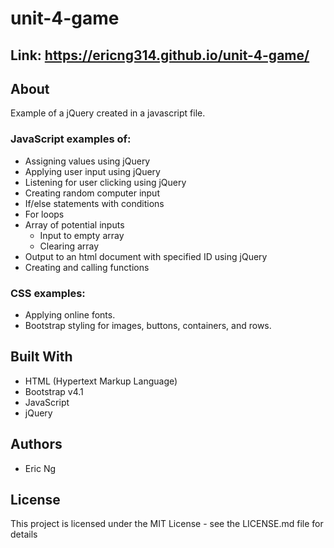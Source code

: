# unit-4-game

## Link: https://ericng314.github.io/unit-4-game/

## About

Example of a jQuery created in a javascript file.

### JavaScript examples of:
- Assigning values using jQuery
- Applying user input using jQuery
- Listening for user clicking using jQuery
- Creating random computer input
- If/else statements with conditions
- For loops
- Array of potential inputs
  - Input to empty array
  - Clearing array
- Output to an html document with specified ID using jQuery
- Creating and calling functions

### CSS examples:
- Applying online fonts.
- Bootstrap styling for images, buttons, containers, and rows.

## Built With

- HTML (Hypertext Markup Language)
- Bootstrap v4.1
- JavaScript
- jQuery

## Authors
- Eric Ng

## License
This project is licensed under the MIT License - see the LICENSE.md file for details